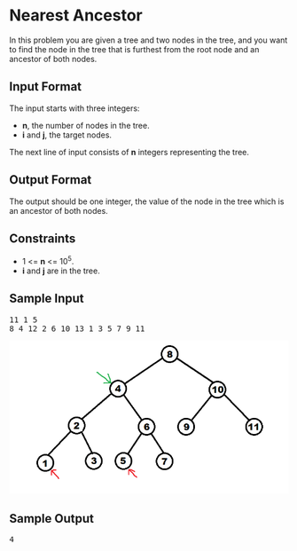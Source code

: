 # Nearest Ancestor

In this problem you are given a tree and two nodes in the tree, and you want to find the node in the tree that is furthest from the root node and an ancestor of both nodes.

## Input Format

The input starts with three integers:

* **n**, the number of nodes in the tree.
* **i** and **j**, the target nodes.

The next line of input consists of **n** integers representing the tree.

## Output Format

The output should be one integer, the value of the node in the tree which is an ancestor of both nodes.

## Constraints

* 1 <= **n** <= 10<sup>5</sup>.
* **i** and **j** are in the tree.

## Sample Input
<pre>
11 1 5  
8 4 12 2 6 10 13 1 3 5 7 9 11
</pre>

![ ](graph.png)

## Sample Output
<pre>
4
</pre>

